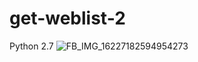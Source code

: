 # get-weblist-2
Python 2.7
![FB_IMG_16227182594954273](https://user-images.githubusercontent.com/59664965/120636628-0a312c80-c498-11eb-8e5e-98a186537e8b.jpg)
